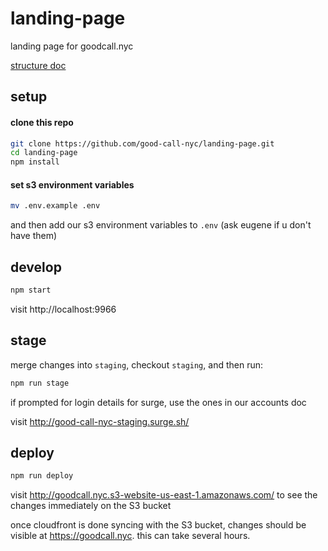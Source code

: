 # landing-page

landing page for goodcall.nyc

[structure doc](./STRUCTURE.md)

## setup

#### clone this repo

```bash
git clone https://github.com/good-call-nyc/landing-page.git
cd landing-page
npm install
```

#### set s3 environment variables

```bash
mv .env.example .env
```

and then add our s3 environment variables to `.env` (ask eugene if u don't have them)

## develop

```bash
npm start
```

visit http://localhost:9966

## stage

merge changes into `staging`, checkout `staging`, and then run:

```bash
npm run stage
```

if prompted for login details for surge, use the ones in our accounts doc

visit http://good-call-nyc-staging.surge.sh/

## deploy

```bash
npm run deploy
```

visit http://goodcall.nyc.s3-website-us-east-1.amazonaws.com/ to see the changes immediately on the S3 bucket

once cloudfront is done syncing with the S3 bucket, changes should be visible at https://goodcall.nyc. this can take several hours.
